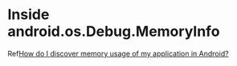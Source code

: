 # Inside android.os.Debug.MemoryInfo

Ref[How do I discover memory usage of my application in Android?](https://stackoverflow.com/questions/2298208/how-do-i-discover-memory-usage-of-my-application-in-android)

